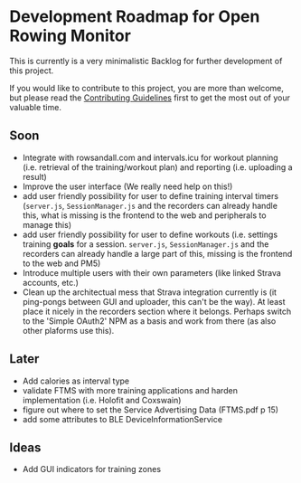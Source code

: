# Development Roadmap for Open Rowing Monitor

This is currently is a very minimalistic Backlog for further development of this project.

If you would like to contribute to this project, you are more than welcome, but please read the [Contributing Guidelines](CONTRIBUTING.md) first to get the most out of your valuable time.

## Soon

* Integrate with rowsandall.com and intervals.icu for workout planning (i.e. retrieval of the training/workout plan) and reporting (i.e. uploading a result)
* Improve the user interface (We really need help on this!)
* add user friendly possibility for user to define training interval timers (`server.js`, `SessionManager.js` and the recorders can already handle this, what is missing is the frontend to the web and peripherals to manage this)
* add user friendly possibility for user to define workouts (i.e. settings training **goals** for a session. `server.js`, `SessionManager.js` and the recorders can already handle a large part of this, missing is the frontend to the web and PM5)
* Introduce multiple users with their own parameters (like linked Strava accounts, etc.)
* Clean up the architectual mess that Strava integration currently is (it ping-pongs between GUI and uploader, this can't be the way). At least place it nicely in the recorders section where it belongs. Perhaps switch to the 'Simple OAuth2' NPM as a basis and work from there (as also other plaforms use this).

## Later

* Add calories as interval type
* validate FTMS with more training applications and harden implementation (i.e. Holofit and Coxswain)
* figure out where to set the Service Advertising Data (FTMS.pdf p 15)
* add some attributes to BLE DeviceInformationService

## Ideas

* Add GUI indicators for training zones
